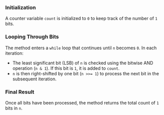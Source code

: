 ### Initialization
A counter variable `count` is initialized to `0` to keep track of the number of `1` bits.

### Looping Through Bits
The method enters a `while` loop that continues until `n` becomes `0`. In each iteration:
- The least significant bit (LSB) of `n` is checked using the bitwise AND operation (`n & 1`). If this bit is `1`, it is added to `count`.
- `n` is then right-shifted by one bit (`n >>= 1`) to process the next bit in the subsequent iteration.

### Final Result
Once all bits have been processed, the method returns the total count of `1` bits in `n`.
